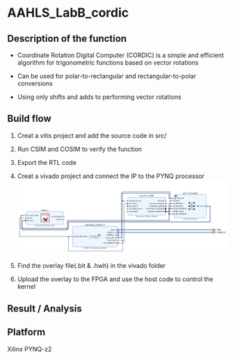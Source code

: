 # AAHLS_LabB_cordic

## Description of the function
*  Coordinate Rotation Digital Computer (CORDIC) is a simple and efficient algorithm for trigonometric functions based on vector rotations

*  Can be used for polar-to-rectangular and rectangular-to-polar conversions

*  Using only shifts and adds to performing vector rotations
## Build flow
1. Creat a vitis project and add the source code in src/

2. Run CSIM and COSIM to verify the function

3. Export the RTL code

4. Creat a vivado project and connect the IP to the PYNQ processor
![This is a alt text.](/imag/sample01.PNG "This is a sample image.")
 
5. Find the overlay file(.bit & .hwh) in the vivado folder

6. Upload the overlay to the FPGA and use the host code to control the kernel
## Result / Analysis

## Platform 
Xilinx PYNQ-z2

